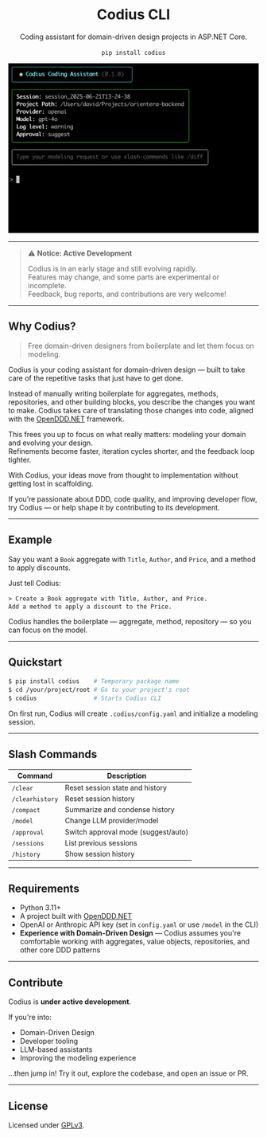 <h1 align="center">Codius CLI</h1>
<p align="center">
    Coding assistant for domain-driven design projects in ASP.NET Core.
</p>

<p align="center"><code>pip install codius</code></p>

<p align="center">
  <img src="resources/images/screenshot_2.png" alt="Codius CLI screenshot" width="650"/>
</p>


---

> ⚠️ **Notice: Active Development**
>
> Codius is in an early stage and still evolving rapidly.  
> Features may change, and some parts are experimental or incomplete.  
> Feedback, bug reports, and contributions are very welcome!

---

## Why Codius?

> Free domain-driven designers from boilerplate and let them focus on modeling.


Codius is your coding assistant for domain-driven design — built to take care of the repetitive tasks that just have to get done.

Instead of manually writing boilerplate for aggregates, methods, repositories, and other building blocks, you describe the changes you want to make. Codius takes care of translating those changes into code, aligned with the [OpenDDD.NET](https://www.openddd.net) framework.

This frees you up to focus on what really matters: modeling your domain and evolving your design.  
Refinements become faster, iteration cycles shorter, and the feedback loop tighter.

With Codius, your ideas move from thought to implementation without getting lost in scaffolding.

If you’re passionate about DDD, code quality, and improving developer flow, try Codius — or help shape it by contributing to its development.

---

## Example

Say you want a `Book` aggregate with `Title`, `Author`, and `Price`, and a method to apply discounts.

Just tell Codius:

```
> Create a Book aggregate with Title, Author, and Price.  
Add a method to apply a discount to the Price.
```

Codius handles the boilerplate — aggregate, method, repository — so you can focus on the model.

---

## Quickstart

```bash
$ pip install codius    # Temporary package name
$ cd /your/project/root # Go to your project's root
$ codius                # Starts Codius CLI
```

On first run, Codius will create `.codius/config.yaml` and initialize a modeling session.

---

## Slash Commands

| Command         | Description |
|----------------|-------------|
| `/clear`        | Reset session state and history |
| `/clearhistory` | Reset session history |
| `/compact`      | Summarize and condense history |
| `/model`        | Change LLM provider/model |
| `/approval`     | Switch approval mode (suggest/auto) |
| `/sessions`     | List previous sessions |
| `/history`      | Show session history |

---

## Requirements

- Python 3.11+
- A project built with [OpenDDD.NET](https://www.openddd.net)
- OpenAI or Anthropic API key (set in `config.yaml` or use `/model` in the CLI)
- **Experience with Domain-Driven Design** — Codius assumes you're comfortable working with aggregates, value objects, repositories, and other core DDD patterns

---

## Contribute

Codius is **under active development**.

If you're into:
- Domain-Driven Design
- Developer tooling
- LLM-based assistants
- Improving the modeling experience

...then jump in! Try it out, explore the codebase, and open an issue or PR.

---

## License

Licensed under [GPLv3](https://www.gnu.org/licenses/gpl-3.0.html).
